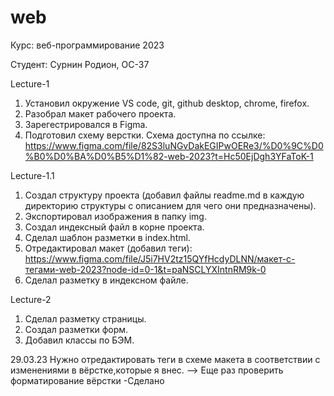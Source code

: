 # web
Курс: веб-программирование 2023

Студент: Сурнин Родион, ОС-37

Lecture-1
1. Установил окружение VS code, git, github desktop, chrome, firefox.
2. Разобрал макет рабочего проекта.
3. Зарегестрировался в Figma.
4. Подготовил схему верстки. Схема доступна по ссылке: https://www.figma.com/file/82S3luNGvDakEGIPwOERe3/%D0%9C%D0%B0%D0%BA%D0%B5%D1%82-web-2023?t=Hc50EjDgh3YFaToK-1


Lecture-1.1
1. Создал структуру проекта (добавил файлы readme.md в каждую директорию структуры с описанием для чего они предназначены).
2. Экспортировал изображения в папку img.
3. Создал индексный файл в корне проекта.
4. Сделал шаблон разметки в index.html.
5. Отредактировал макет (добавил теги): https://www.figma.com/file/J5i7HV2tz15QYfHcdyDLNN/макет-с-тегами-web-2023?node-id=0-1&t=paNSCLYXIntnRM9k-0
6. Сделал разметку в индексном файле.

Lecture-2
1. Сделал разметку страницы.
2. Создал разметки форм.
3. Добавил классы по БЭМ.

29.03.23
Нужно отредактировать теги в схеме макета в соответствии с изменениями в вёрстке,которые я внес. -->
Еще раз проверить форматирование вёрстки
-Сделано